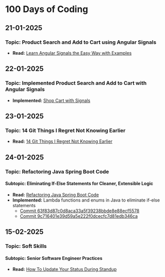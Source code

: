 # 100 Days of Coding

## 21-01-2025
### Topic: Product Search and Add to Cart using Angular Signals
- **Read:** [Learn Angular Signals the Easy Way with Examples](https://ahmedrebai.medium.com/learn-angular-signals-the-easy-way-with-examples-99936a157ef7)

## 22-01-2025
### Topic: Implemented Product Search and Add to Cart with Angular Signals
- **Implemented:** [Shop Cart with Signals](https://github.com/gokulloganthan/100-days-of-coding/tree/master/shop-crt-wth-signls)

## 23-01-2025
### Topic: 14 Git Things I Regret Not Knowing Earlier
- **Read:** [14 Git Things I Regret Not Knowing Earlier](https://levelup.gitconnected.com/14-git-things-i-regret-not-knowing-earlier-20956c192b2b)

## 24-01-2025
### Topic: Refactoring Java Spring Boot Code
#### Subtopic: Eliminating If-Else Statements for Cleaner, Extensible Logic
- **Read:** [Refactoring Java Spring Boot Code](https://medium.com/@akintopbas96/refactoring-java-spring-boot-code-eliminating-if-else-statements-for-cleaner-extensible-logic-f1314cf9724e)
- **Implemented:** Lambda functions and enums in Java to eliminate if-else statements
  - [Commit 63f83d87c0d8aca33a5f39238bbde8e88ecf5578](https://github.com/gokulloganthan/100-days-of-coding/commit/63f83d87c0d8aca33a5f39238bbde8e88ecf5578)
  - [Commit 9c716401e39d59a5e222f0dcecfc7d81edb346ca](https://github.com/gokulloganthan/100-days-of-coding/commit/9c716401e39d59a5e222f0dcecfc7d81edb346ca)
 
## 15-02-2025
### Topic: Soft Skills
#### Subtopic: Senior Software Engineer Practices
- **Read:** [How To Update Your Status During Standup](https://medium.com/better-programming/how-to-update-your-status-during-stand-up-like-a-senior-engineer-f05f3c7f91e4)
